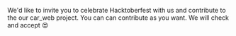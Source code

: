 We'd like to invite you to celebrate Hacktoberfest with us and contribute to the our car_web project.
You can can contribute as you want. We will check and accept 😍
